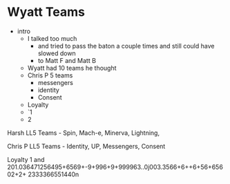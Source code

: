 # Wyatt Teams

- intro
  - I talked too much
    - and tried to pass the baton a couple times and still could have slowed down
    - to Matt F and Matt B
  - Wyatt had 10 teams he thought
  - Chris P 5 teams
    - messengers
    - identity
    - Consent
  - Loyalty
  - `1
  - 2

Harsh LL5 Teams - Spin, Mach-e, Minerva, Lightning,

Chris P LL5 Teams - Identity, UP, Messengers, Consent

Loyalty 1 and 201.036471256495+6569+-9+996+9+999963..0j003.3566+6++6+56+65602+2+
2333366551440n